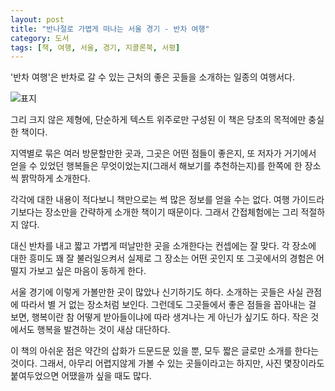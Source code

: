 ```yaml
---
layout: post
title: "반나절로 가볍게 떠나는 서울 경기 - 반차 여행"
category: 도서
tags: [책, 여행, 서울, 경기, 지콜론북, 서평]
---
```


'반차 여행'은
반차로 갈 수 있는 근처의 좋은 곳들을 소개하는 일종의 여행서다.

![표지](https://lh3.googleusercontent.com/ONgyl-zH76CUXVRTtrpiQZ8zdrkhCQe8sGR3zcrMh4xIx3qTcbnsZeXjs1o3bqcoHjR3cvLV-RxsLg=s480)

그리 크지 않은 제형에,
단순하게 텍스트 위주로만 구성된 이 책은
당초의 목적에만 충실한 책이다.

지역별로 묶은 여러 방문할만한 곳과,
그곳은 어떤 점들이 좋은지,
또 저자가 거기에서 얻을 수 있었던 행복들은 무엇이었는지(그래서 해보기를 추천하는지)를
한쪽에 한 장소씩 짥막하게 소개한다.

각각에 대한 내용이 적다보니 책만으로는 썩 많은 정보를 얻을 수는 없다.
여행 가이드라기보다는 장소만을 간략하게 소개한 책이기 때문이다.
그래서 간접체험에는 그리 적절하지 않다.

대신 반차를 내고 짧고 가볍게 떠날만한 곳을 소개한다는 컨셉에는 잘 맞다.
각 장소에 대한 흥미도 꽤 잘 불러일으켜서
실제로 그 장소는 어떤 곳인지
또 그곳에서의 경험은 어떨지 가보고 싶은 마음이 동하게 한다.

서울 경기에 이렇게 가볼만한 곳이 많았나 신기하기도 하다.
소개하는 곳들은 사실 관점에 따라서 별 거 없는 장소처럼 보인다.
그런데도 그곳들에서 좋은 점들을 꼽아내는 걸 보면,
행복이란 참 어떻게 받아들이냐에 따라 생겨나는 게 아닌가 싶기도 하다.
작은 것에서도 행복을 발견하는 것이 새삼 대단하다.

이 책의 아쉬운 점은 약간의 삽화가 드문드문 있을 뿐,
모두 짧은 글로만 소개를 한다는 것이다.
그래서, 아무리 어렵지않게 가볼 수 있는 곳들이라고는 하지만,
사진 몇장이라도 붙여두었으면 어땠을까 싶을 때도 많다.

